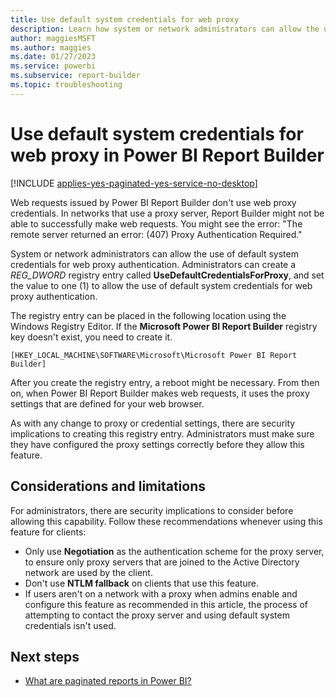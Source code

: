 ```yaml
---
title: Use default system credentials for web proxy
description: Learn how system or network administrators can allow the use of default system credentials for web proxy authentication in Power BI Report Builder.
author: maggiesMSFT
ms.author: maggies
ms.date: 01/27/2023
ms.service: powerbi
ms.subservice: report-builder
ms.topic: troubleshooting
---
```


# Use default system credentials for web proxy in Power BI Report Builder

[!INCLUDE [applies-yes-paginated-yes-service-no-desktop](../includes/applies-yes-paginated-yes-service-no-desktop.md)] 

Web requests issued by Power BI Report Builder don't use web proxy credentials. In networks that use a proxy server, Report Builder might not be able to successfully make web requests. You might see the error: "The remote server returned an error: (407) Proxy Authentication Required."

System or network administrators can allow the use of default system credentials for web proxy authentication. Administrators can create a *REG_DWORD* registry entry called **UseDefaultCredentialsForProxy**, and set the value to one (1) to allow the use of default system credentials for web proxy authentication.

The registry entry can be placed in the following location using the Windows Registry Editor. If the **Microsoft Power BI Report Builder** registry key doesn't exist, you need to create it.

`[HKEY_LOCAL_MACHINE\SOFTWARE\Microsoft\Microsoft Power BI Report Builder]`

After you create the registry entry, a reboot might be necessary. From then on, when Power BI Report Builder makes web requests, it uses the proxy settings that are defined for your web browser.

As with any change to proxy or credential settings, there are security implications to creating this registry entry. Administrators must make sure they have configured the proxy settings correctly before they allow this feature.

## Considerations and limitations

For administrators, there are security implications to consider before allowing this capability. Follow these recommendations whenever using this feature for clients:

- Only use **Negotiation** as the authentication scheme for the proxy server, to ensure only proxy servers that are joined to the Active Directory network are used by the client. 
- Don't use **NTLM fallback** on clients that use this feature.
- If users aren't on a network with a proxy when admins enable and configure this feature as recommended in this article, the process of attempting to contact the proxy server and using default system credentials isn't used.

## Next steps

- [What are paginated reports in Power BI?](paginated-reports-report-builder-power-bi.md)



